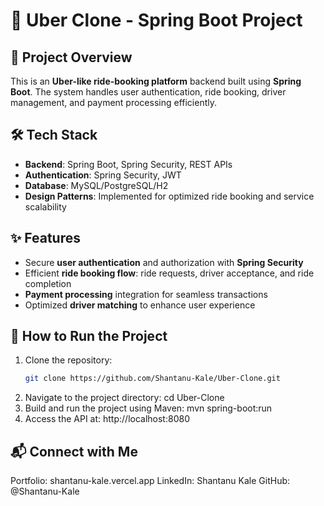# 🚖 Uber Clone - Spring Boot Project  

## 📌 Project Overview  
This is an **Uber-like ride-booking platform** backend built using **Spring Boot**. The system handles user authentication, ride booking, driver management, and payment processing efficiently.  

## 🛠️ Tech Stack  
- **Backend**: Spring Boot, Spring Security, REST APIs  
- **Authentication**: Spring Security, JWT  
- **Database**: MySQL/PostgreSQL/H2  
- **Design Patterns**: Implemented for optimized ride booking and service scalability  

## ✨ Features  
- Secure **user authentication** and authorization with **Spring Security**  
- Efficient **ride booking flow**: ride requests, driver acceptance, and ride completion  
- **Payment processing** integration for seamless transactions  
- Optimized **driver matching** to enhance user experience  

## 🚀 How to Run the Project  
1. Clone the repository:  
   ```sh
   git clone https://github.com/Shantanu-Kale/Uber-Clone.git
2. Navigate to the project directory:
   cd Uber-Clone
3. Build and run the project using Maven:
   mvn spring-boot:run
4. Access the API at:
  http://localhost:8080

## 📬 Connect with Me
Portfolio: shantanu-kale.vercel.app
LinkedIn: Shantanu Kale
GitHub: @Shantanu-Kale





